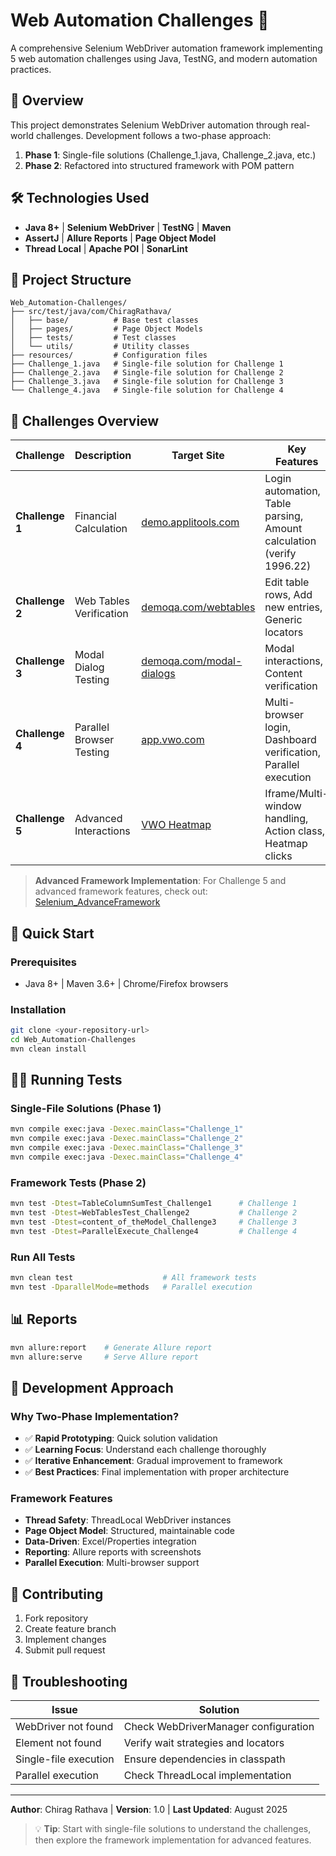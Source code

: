 # Web Automation Challenges 🚀

A comprehensive Selenium WebDriver automation framework implementing 5 web automation challenges using Java, TestNG, and modern automation practices.

## 🎯 Overview

This project demonstrates Selenium WebDriver automation through real-world challenges. Development follows a two-phase approach:
1. **Phase 1**: Single-file solutions (Challenge_1.java, Challenge_2.java, etc.)
2. **Phase 2**: Refactored into structured framework with POM pattern

## 🛠 Technologies Used

- **Java 8+** | **Selenium WebDriver** | **TestNG** | **Maven**
- **AssertJ** | **Allure Reports** | **Page Object Model**
- **Thread Local** | **Apache POI** | **SonarLint**

## 📁 Project Structure

```
Web_Automation-Challenges/
├── src/test/java/com/ChiragRathava/
│   ├── base/          # Base test classes
│   ├── pages/         # Page Object Models
│   ├── tests/         # Test classes
│   └── utils/         # Utility classes
├── resources/         # Configuration files
├── Challenge_1.java   # Single-file solution for Challenge 1
├── Challenge_2.java   # Single-file solution for Challenge 2
├── Challenge_3.java   # Single-file solution for Challenge 3
└── Challenge_4.java   # Single-file solution for Challenge 4
```

## 🎪 Challenges Overview

| Challenge | Description | Target Site | Key Features |
|-----------|-------------|-------------|--------------|
| **Challenge 1** | Financial Calculation | [demo.applitools.com](https://demo.applitools.com) | Login automation, Table parsing, Amount calculation (verify 1996.22) |
| **Challenge 2** | Web Tables Verification | [demoqa.com/webtables](https://demoqa.com/webtables) | Edit table rows, Add new entries, Generic locators |
| **Challenge 3** | Modal Dialog Testing | [demoqa.com/modal-dialogs](https://demoqa.com/modal-dialogs) | Modal interactions, Content verification |
| **Challenge 4** | Parallel Browser Testing | [app.vwo.com](https://app.vwo.com/) | Multi-browser login, Dashboard verification, Parallel execution |
| **Challenge 5** | Advanced Interactions | [VWO Heatmap](https://app.vwo.com/#/test/ab/13/heatmaps/1?token=eyJhY2NvdW50X2lkIjo2NjY0MDAsImV4cGVyaW1lbnRfaWQiOjEzLCJjcmVhdGVkX29uIjoxNjcxMjA1MDUwLCJ0eXBlIjoiY2FtcGFpZ24iLCJ2ZXJzaW9uIjoxLCJoYXNoIjoiY2IwNzBiYTc5MDM1MDI2N2QxNTM5MTBhZDE1MGU1YTUiLCJzY29wZSI6IiIsImZybiI6ZmFsc2V9&isHttpsOnly=1) | Iframe/Multi-window handling, Action class, Heatmap clicks |

> **Advanced Framework Implementation**: For Challenge 5 and advanced framework features, check out: [Selenium_AdvanceFramework](https://github.com/ChiragRathava/Selenium_AdvanceFramework)

## 🚀 Quick Start

### Prerequisites
- Java 8+ | Maven 3.6+ | Chrome/Firefox browsers

### Installation
```bash
git clone <your-repository-url>
cd Web_Automation-Challenges
mvn clean install
```

## 🏃‍♂️ Running Tests

### Single-File Solutions (Phase 1)
```bash
mvn compile exec:java -Dexec.mainClass="Challenge_1"
mvn compile exec:java -Dexec.mainClass="Challenge_2"
mvn compile exec:java -Dexec.mainClass="Challenge_3"
mvn compile exec:java -Dexec.mainClass="Challenge_4"
```

### Framework Tests (Phase 2)
```bash
mvn test -Dtest=TableColumnSumTest_Challenge1      # Challenge 1
mvn test -Dtest=WebTablesTest_Challenge2           # Challenge 2
mvn test -Dtest=content_of_theModel_Challenge3     # Challenge 3
mvn test -Dtest=ParallelExecute_Challenge4         # Challenge 4
```

### Run All Tests
```bash
mvn clean test                    # All framework tests
mvn test -DparallelMode=methods   # Parallel execution
```

## 📊 Reports

```bash
mvn allure:report    # Generate Allure report
mvn allure:serve     # Serve Allure report
```

## 🔄 Development Approach

### Why Two-Phase Implementation?
- ✅ **Rapid Prototyping**: Quick solution validation
- ✅ **Learning Focus**: Understand each challenge thoroughly
- ✅ **Iterative Enhancement**: Gradual improvement to framework
- ✅ **Best Practices**: Final implementation with proper architecture

### Framework Features
- **Thread Safety**: ThreadLocal WebDriver instances
- **Page Object Model**: Structured, maintainable code
- **Data-Driven**: Excel/Properties integration
- **Reporting**: Allure reports with screenshots
- **Parallel Execution**: Multi-browser support

## 🤝 Contributing

1. Fork repository
2. Create feature branch
3. Implement changes
4. Submit pull request

## 🔧 Troubleshooting

| Issue | Solution |
|-------|----------|
| WebDriver not found | Check WebDriverManager configuration |
| Element not found | Verify wait strategies and locators |
| Single-file execution | Ensure dependencies in classpath |
| Parallel execution | Check ThreadLocal implementation |

---

**Author**: Chirag Rathava | **Version**: 1.0 | **Last Updated**: August 2025

> 💡 **Tip**: Start with single-file solutions to understand the challenges, then explore the framework implementation for advanced features.